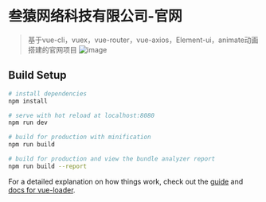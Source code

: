# 叁猿网络科技有限公司-官网

> 基于vue-cli，vuex，vue-router，vue-axios，Element-ui，animate动画搭建的官网项目
![image](http://dev-adminapi.bzffs.cc/api/file?id=201909062830801831?raw=true)
## Build Setup

``` bash
# install dependencies
npm install

# serve with hot reload at localhost:8080
npm run dev

# build for production with minification
npm run build

# build for production and view the bundle analyzer report
npm run build --report
```

For a detailed explanation on how things work, check out the [guide](http://vuejs-templates.github.io/webpack/) and [docs for vue-loader](http://vuejs.github.io/vue-loader).
